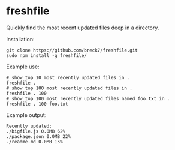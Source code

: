 freshfile
=========

Quickly find the most recent updated files deep in a directory.

Installation:

    git clone https://github.com/breck7/freshfile.git
    sudo npm install -g freshfile/

Example use:

    # show top 10 most recently updated files in .
    freshfile .
    # show top 100 most recently updated files in .
    freshfile . 100
    # show top 100 most recently updated files named foo.txt in .
    freshfile . 100 foo.txt
    

Example output:

    Recently updated:
    ./bigfile.js 0.0MB 62%
    ./package.json 0.0MB 22%
    ./readme.md 0.0MB 15%

